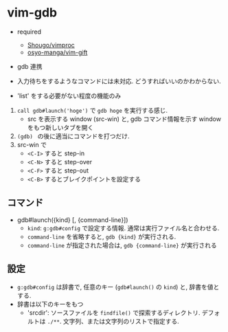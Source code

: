 vim-gdb
=====================

- required
   - [Shougo/vimproc](https://github.com/Shougo/vimproc.vim)
   - [osyo-manga/vim-gift](https://github.com/osyo-manga/vim-gift)

- gdb 連携
- 入力待ちをするようなコマンドには未対応. どうすればいいのかわからない.
- 'list' をする必要がない程度の機能のみ

1. `call gdb#launch('hoge')` で `gdb hoge` を実行する感じ.
    - src を表示する window (src-win) と, gdb コマンド情報を示す window をもつ新しいタブを開く
2. `(gdb) ` の後に適当にコマンドを打つだけ.
3. src-win で
    - `<C-I>` すると step-in
    - `<C-N>` すると step-over
    - `<C-F>` すると step-out
    - `<C-B>` するとブレイクポイントを設定する

## コマンド

- gdb#launch({kind} [, {command-line}])
   - `kind`: `g:gdb#config` で設定する情報. 通常は実行ファイル名と合わせる.
   - `command-line` を省略すると, `gdb {kind}` が実行される.
   - `command-line` が指定された場合は, `gdb {command-line}` が実行される

## 設定

- `g:gdb#config` は辞書で, 任意のキー (`gdb#launch()` の `kind`) と, 辞書を値とする.
-  辞書は以下のキーをもつ 
   - 'srcdir': ソースファイルを `findfile()` で探索するディレクトリ. デフォルトは `./**`.
               文字列、または文字列のリストで指定する.


